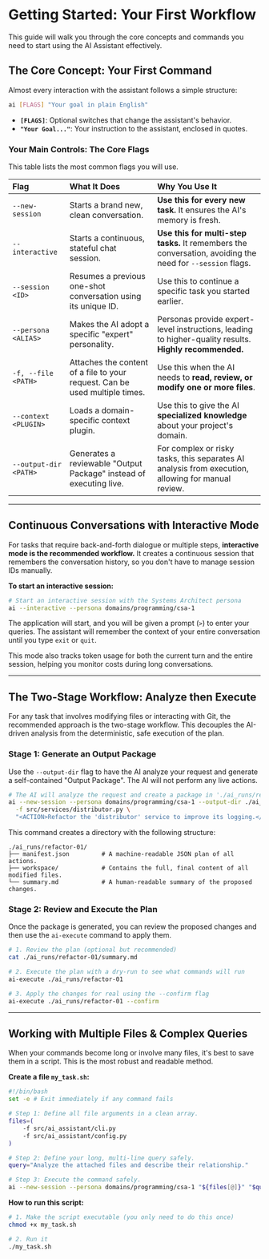 # Getting Started: Your First Workflow

This guide will walk you through the core concepts and commands you need to start using the AI Assistant effectively.

## The Core Concept: Your First Command

Almost every interaction with the assistant follows a simple structure:

```bash
ai [FLAGS] "Your goal in plain English"
```
-   **`[FLAGS]`**: Optional switches that change the assistant's behavior.
-   **`"Your Goal..."`**: Your instruction to the assistant, enclosed in quotes.

### Your Main Controls: The Core Flags

This table lists the most common flags you will use.

| Flag | What It Does | Why You Use It |
| :--- | :--- | :--- |
| `--new-session` | Starts a brand new, clean conversation. | **Use this for every new task.** It ensures the AI's memory is fresh. |
| `--interactive` | Starts a continuous, stateful chat session. | **Use this for multi-step tasks.** It remembers the conversation, avoiding the need for `--session` flags. |
| `--session <ID>` | Resumes a previous one-shot conversation using its unique ID. | Use this to continue a specific task you started earlier. |
| `--persona <ALIAS>` | Makes the AI adopt a specific "expert" personality. | Personas provide expert-level instructions, leading to higher-quality results. **Highly recommended.** |
| `-f, --file <PATH>` | Attaches the content of a file to your request. Can be used multiple times. | Use this when the AI needs to **read, review, or modify one or more files**. |
| `--context <PLUGIN>` | Loads a domain-specific context plugin. | Use this to give the AI **specialized knowledge** about your project's domain. |
| `--output-dir <PATH>` | Generates a reviewable "Output Package" instead of executing live. | For complex or risky tasks, this separates AI analysis from execution, allowing for manual review. |

---

## Continuous Conversations with Interactive Mode

For tasks that require back-and-forth dialogue or multiple steps, **interactive mode is the recommended workflow.** It creates a continuous session that remembers the conversation history, so you don't have to manage session IDs manually.

**To start an interactive session:**
```bash
# Start an interactive session with the Systems Architect persona
ai --interactive --persona domains/programming/csa-1
```

The application will start, and you will be given a prompt (`>`) to enter your queries. The assistant will remember the context of your entire conversation until you type `exit` or `quit`.

This mode also tracks token usage for both the current turn and the entire session, helping you monitor costs during long conversations.

---

## The Two-Stage Workflow: Analyze then Execute

For any task that involves modifying files or interacting with Git, the recommended approach is the two-stage workflow. This decouples the AI-driven analysis from the deterministic, safe execution of the plan.

### Stage 1: Generate an Output Package

Use the `--output-dir` flag to have the AI analyze your request and generate a self-contained "Output Package". The AI will not perform any live actions.

```bash
# The AI will analyze the request and create a package in './ai_runs/refactor-01'
ai --new-session --persona domains/programming/csa-1 --output-dir ./ai_runs/refactor-01 \
  -f src/services/distributor.py \
  "<ACTION>Refactor the 'distributor' service to improve its logging.</ACTION>"
```

This command creates a directory with the following structure:
```
./ai_runs/refactor-01/
├── manifest.json         # A machine-readable JSON plan of all actions.
├── workspace/            # Contains the full, final content of all modified files.
└── summary.md            # A human-readable summary of the proposed changes.
```

### Stage 2: Review and Execute the Plan

Once the package is generated, you can review the proposed changes and then use the `ai-execute` command to apply them.

```bash
# 1. Review the plan (optional but recommended)
cat ./ai_runs/refactor-01/summary.md

# 2. Execute the plan with a dry-run to see what commands will run
ai-execute ./ai_runs/refactor-01

# 3. Apply the changes for real using the --confirm flag
ai-execute ./ai_runs/refactor-01 --confirm
```

---

## Working with Multiple Files & Complex Queries

When your commands become long or involve many files, it's best to save them in a script. This is the most robust and readable method.

**Create a file `my_task.sh`:**
```bash
#!/bin/bash
set -e # Exit immediately if any command fails

# Step 1: Define all file arguments in a clean array.
files=(
    -f src/ai_assistant/cli.py
    -f src/ai_assistant/config.py
)

# Step 2: Define your long, multi-line query safely.
query="Analyze the attached files and describe their relationship."

# Step 3: Execute the command safely.
ai --new-session --persona domains/programming/csa-1 "${files[@]}" "$query"
```

**How to run this script:**
```bash
# 1. Make the script executable (you only need to do this once)
chmod +x my_task.sh

# 2. Run it
./my_task.sh
